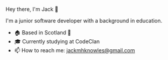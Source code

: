 Hey there, I'm Jack 👋

I'm a junior software developer with a background in education.

- 🏠 Based in Scotland 🏴󠁧󠁢󠁳󠁣󠁴󠁿
- 🎓 Currently studying at CodeClan 
- 📫 How to reach me: jackmhknowles@gmail.com
